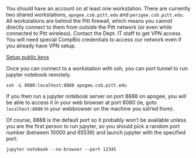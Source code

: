 You should have an account on at least one workstation.  There are currently two shared workstations, `apogee.csb.pitt.edu` and `perigee.csb.pitt.edu`.
All workstations are behind the Pitt firewall, which means you cannot directly connect to them from outside the Pitt network (or even while connected to Pitt wireless).
Contact the Dept. IT staff to get VPN access.  You will need special CompBio credentials to access our network even if you already have VPN setup.

[Setup public keys](https://www.digitalocean.com/community/tutorials/how-to-set-up-ssh-keys-on-ubuntu-1604)

Once you can connect to a workstation with ssh, you can port tunnel to run jupyter notebook remotely.

`ssh -L 8080:localhost:8888 apogee.csb.pitt.edu`

If you then run a jupyter notebook server on port 8888 on apogee, you will be able to access it in your web browser at port 8080 
(ie, goto `localhost:8080` in your webbrowser on the machine you ssh’ed from).  

Of course, 8888 is the default port so it probably won’t be available unless you are the first person to run jupyter, 
so you should pick a random port number (between 10000 and 65536) and launch jupyter with the specified port:  

`jupyter notebook --no-browser --port 12345`
